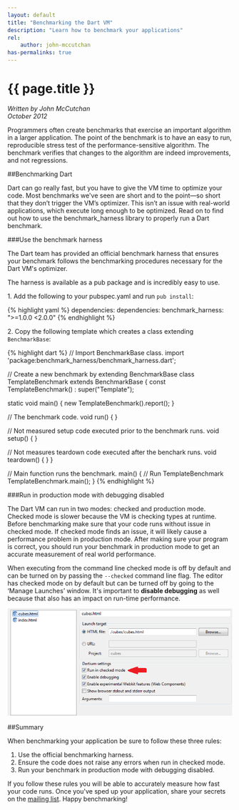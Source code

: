 ```yaml
--- 
layout: default
title: "Benchmarking the Dart VM"
description: "Learn how to benchmark your applications"
rel:
    author: john-mccutchan
has-permalinks: true
---
```


# {{ page.title }}
_Written by John McCutchan <br>
October 2012_

Programmers often create benchmarks that exercise an important algorithm in a
larger application. The point of the benchmark is to have an easy to run,
reproducible stress test of the performance-sensitive algorithm.
The benchmark verifies that changes to the algorithm are indeed
improvements, and not regressions.

##Benchmarking Dart

Dart can go really fast, but you have to give the VM time to optimize your code.
Most benchmarks we've seen are short and to the point—so short that they don’t
trigger the VM’s optimizer. This isn’t an issue with real-world applications,
which execute long enough to be optimized. Read on to find out how to use the benchmark_harness library to properly run a Dart benchmark.

###Use the benchmark harness

The Dart team has provided an official benchmark harness that ensures
your benchmark follows the benchmarking procedures necessary for the Dart VM's optimizer.

The harness is available as a pub package and is incredibly easy to use.

1\. Add the following to your pubspec.yaml and run `pub install`:

{% highlight yaml %}
dependencies:
    dependencies:
      benchmark_harness: ">=1.0.0 <2.0.0"
{% endhighlight %}

2\. Copy the following template which creates a class extending `BenchmarkBase`:

{% highlight dart %}
// Import BenchmarkBase class.
import 'package:benchmark_harness/benchmark_harness.dart';

// Create a new benchmark by extending BenchmarkBase
class TemplateBenchmark extends BenchmarkBase {
  const TemplateBenchmark() : super("Template");

  static void main() {
    new TemplateBenchmark().report();
  }

  // The benchmark code.
  void run() {
  }

  // Not measured setup code executed prior to the benchmark runs.
  void setup() { }

  // Not measures teardown code executed after the benchark runs.
  void teardown() { }
}

// Main function runs the benchmark.
main() {
  // Run TemplateBenchmark
  TemplateBenchmark.main();
}
{% endhighlight %}

###Run in production mode with debugging disabled

The Dart VM can run in two modes: checked and production mode. Checked mode is
slower because the VM is checking types at runtime. Before benchmarking make
sure that your code runs without issue in checked mode. If checked mode finds an
issue, it will likely cause a performance problem in production mode. After making
sure your program is correct, you should run your benchmark in production mode
to get an accurate measurement of real world performance.

When executing from the command line checked mode is off by default and can be
turned on by passing the `--checked` command line flag. The editor has checked
mode on by default but can be turned off by going to the ‘Manage Launches’
window. It's important to **disable debugging** as well because that also has an
impact on run-time performance.

<div style="display:block; margin-left:auto; margin-right:auto"><img src="checkedmode.png" /></div>

##Summary

When benchmarking your application be sure to follow these three rules:

1. Use the official benchmarking harness.
1. Ensure the code does not raise any errors when run in checked mode.
1. Run your benchmark in production mode with debugging disabled.

If you follow these rules you will be able to accurately measure how fast your
code runs. Once you've sped up your application, share your secrets on the
[mailing list](https://groups.google.com/a/dartlang.org/forum/?fromgroups#!forum/misc).
Happy benchmarking!
